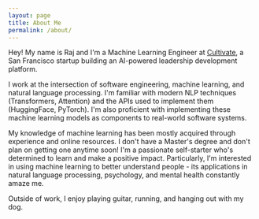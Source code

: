```yaml
---
layout: page
title: About Me
permalink: /about/
---
```


Hey! My name is Raj and I'm a Machine Learning Engineer at [Cultivate](https://cultivate.com/),
a San Francisco startup building an AI-powered leadership development platform.

I work at the intersection of software engineering, machine learning, and natural language processing.
I'm familiar with modern NLP techniques (Transformers, Attention) and the APIs used to implement
them (HuggingFace, PyTorch). I'm also proficient with implementing these machine learning models as
components to real-world software systems.

My knowledge of machine learning has been mostly acquired through experience and online resources. I don't have a
Master's degree and don't plan on getting one anytime soon! I'm a passionate self-starter who's determined
to learn and make a positive impact. Particularly, I'm interested in using machine learning to better understand
people - its applications in natural language processing, psychology, and mental health constantly amaze me.

Outside of work, I enjoy playing guitar, running, and hanging out with my dog.
